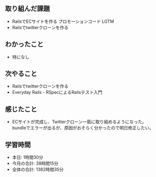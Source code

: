## 取り組んだ課題
- RailsでECサイトを作る プロモーションコード LGTM
- Railsでtwitterクローンを作る
## わかったこと
- 特になし
## 次やること
- Railsでtwitterクローンを作る
- Everyday Rails - RSpecによるRailsテスト入門
## 感じたこと
- ECサイトが完成し、Twitterクローン一筋に取り組めるようになった。bundleでエラーが出るが、原因がおそらく分かったので明日修正したい。
## 学習時間
- 本日: 1時間30分
- 今月の合計: 38時間15分
- 全体の合計: 1382時間35分
